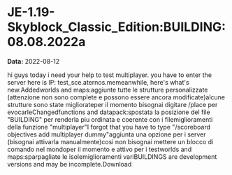 # JE-1.19-Skyblock_Classic_Edition:BUILDING:08.08.2022a

**Data:** 2022-08-12

hi guys today i need your help to test multiplayer. you have to enter the server here is IP: test_sce.aternos.memeanwhile, here's what's new.Addedworlds and maps:aggiunte tutte le strutture personalizzate (attenzione non sono complete e possono essere ancora modificate)alcune strutture sono state migliorateper il momento bisognai digitare /place per evocarleChangedfunctions and datapack:spostata la posizione del file "BUILDING" per renderla piu ordinata e coerente con i filemiglioramenti della funzione "multiplayer"I forgot that you have to type "/scoreboard objectives add multiplayer dummy"aggiunta una opzione per i server (bisognai attivarla manualmente)cosi non bisognai mettere un blocco di comando nel mondoper il momento e attivo per i testworlds and maps:sparpagliate le isolemiglioramenti variBUILDINGS are development versions and may be incomplete.Download
